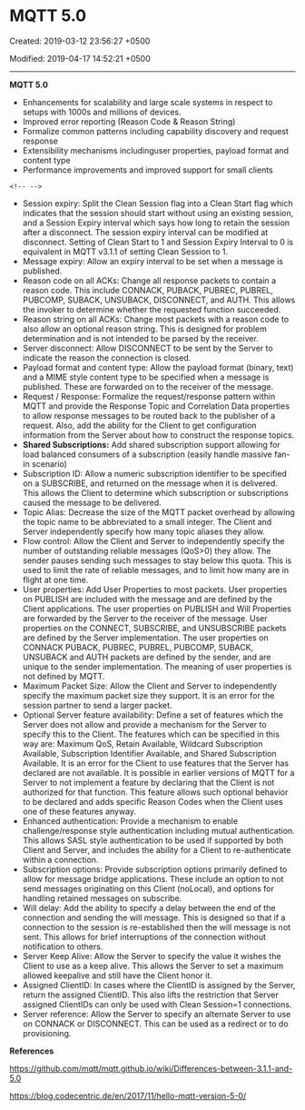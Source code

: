 # MQTT 5.0

Created: 2019-03-12 23:56:27 +0500

Modified: 2019-04-17 14:52:21 +0500

---

**MQTT 5.0**
-   Enhancements for scalability and large scale systems in respect to setups with 1000s and millions of devices.
-   Improved error reporting (Reason Code & Reason String)
-   Formalize common patterns including capability discovery and request response
-   Extensibility mechanisms includinguser properties, payload format and content type
-   Performance improvements and improved support for small clients

```{=html}
<!-- -->
```
-   Session expiry: Split the Clean Session flag into a Clean Start flag which indicates that the session should start without using an existing session, and a Session Expiry interval which says how long to retain the session after a disconnect. The session expiry interval can be modified at disconnect. Setting of Clean Start to 1 and Session Expiry Interval to 0 is equivalent in MQTT v3.1.1 of setting Clean Session to 1.
-   Message expiry: Allow an expiry interval to be set when a message is published.
-   Reason code on all ACKs: Change all response packets to contain a reason code. This include CONNACK, PUBACK, PUBREC, PUBREL, PUBCOMP, SUBACK, UNSUBACK, DISCONNECT, and AUTH. This allows the invoker to determine whether the requested function succeeded.
-   Reason string on all ACKs: Change most packets with a reason code to also allow an optional reason string. This is designed for problem determination and is not intended to be parsed by the receiver.
-   Server disconnect: Allow DISCONNECT to be sent by the Server to indicate the reason the connection is closed.
-   Payload format and content type: Allow the payload format (binary, text) and a MIME style content type to be specified when a message is published. These are forwarded on to the receiver of the message.
-   Request / Response: Formalize the request/response pattern within MQTT and provide the Response Topic and Correlation Data properties to allow response messages to be routed back to the publisher of a request. Also, add the ability for the Client to get configuration information from the Server about how to construct the response topics.
-   **Shared Subscriptions:** Add shared subscription support allowing for load balanced consumers of a subscription (easily handle massive fan-in scenario)
-   Subscription ID: Allow a numeric subscription identifier to be specified on a SUBSCRIBE, and returned on the message when it is delivered. This allows the Client to determine which subscription or subscriptions caused the message to be delivered.
-   Topic Alias: Decrease the size of the MQTT packet overhead by allowing the topic name to be abbreviated to a small integer. The Client and Server independently specify how many topic aliases they allow.
-   Flow control: Allow the Client and Server to independently specify the number of outstanding reliable messages (QoS>0) they allow. The sender pauses sending such messages to stay below this quota. This is used to limit the rate of reliable messages, and to limit how many are in flight at one time.
-   User properties: Add User Properties to most packets. User properties on PUBLISH are included with the message and are defined by the Client applications. The user properties on PUBLISH and Will Properties are forwarded by the Server to the receiver of the message. User properties on the CONNECT, SUBSCRIBE, and UNSUBSCRIBE packets are defined by the Server implementation. The user properties on CONNACK PUBACK, PUBREC, PUBREL, PUBCOMP, SUBACK, UNSUBACK and AUTH packets are defined by the sender, and are unique to the sender implementation. The meaning of user properties is not defined by MQTT.
-   Maximum Packet Size: Allow the Client and Server to independently specify the maximum packet size they support. It is an error for the session partner to send a larger packet.
-   Optional Server feature availability: Define a set of features which the Server does not allow and provide a mechanism for the Server to specify this to the Client. The features which can be specified in this way are: Maximum QoS, Retain Available, Wildcard Subscription Available, Subscription Identifier Available, and Shared Subscription Available. It is an error for the Client to use features that the Server has declared are not available. It is possible in earlier versions of MQTT for a Server to not implement a feature by declaring that the Client is not authorized for that function. This feature allows such optional behavior to be declared and adds specific Reason Codes when the Client uses one of these features anyway.
-   Enhanced authentication: Provide a mechanism to enable challenge/response style authentication including mutual authentication. This allows SASL style authentication to be used if supported by both Client and Server, and includes the ability for a Client to re-authenticate within a connection.
-   Subscription options: Provide subscription options primarily defined to allow for message bridge applications. These include an option to not send messages originating on this Client (noLocal), and options for handling retained messages on subscribe.
-   Will delay: Add the ability to specify a delay between the end of the connection and sending the will message. This is designed so that if a connection to the session is re-established then the will message is not sent. This allows for brief interruptions of the connection without notification to others.
-   Server Keep Alive: Allow the Server to specify the value it wishes the Client to use as a keep alive. This allows the Server to set a maximum allowed keepalive and still have the Client honor it.
-   Assigned ClientID: In cases where the ClientID is assigned by the Server, return the assigned ClientID. This also lifts the restriction that Server assigned ClientIDs can only be used with Clean Session=1 connections.
-   Server reference: Allow the Server to specify an alternate Server to use on CONNACK or DISCONNECT. This can be used as a redirect or to do provisioning.



**References**

<https://github.com/mqtt/mqtt.github.io/wiki/Differences-between-3.1.1-and-5.0>

<https://blog.codecentric.de/en/2017/11/hello-mqtt-version-5-0/>
